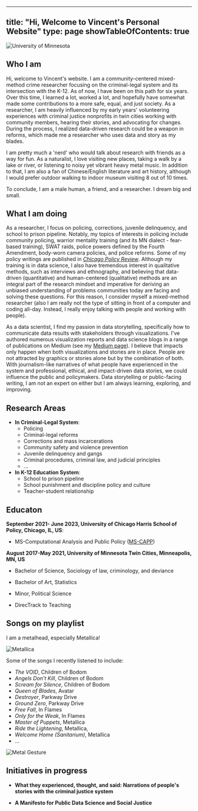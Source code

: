
---
title: "Hi, Welcome to Vincent's Personal Website"
type: page
showTableOfContents: true
---

![University of Minnesota](/images/umn_campus.jpg "I love UMN")   


## Who I am

Hi, welcome to Vincent's website. I am a community-centered mixed-method crime researcher focusing on the criminal-legal system and its intersection with the K-12. As of now, I have been on this path for six years.  Over this time, I learned a lot, worked a lot, and hopefully have somewhat made some contributions to a more safe, equal, and just society. As a researcher, I am heavily influenced by my early years' volunteering experiences with criminal justice nonprofits in twin cities working with community members, hearing their stories, and advocating for changes. During the process, I realized data-driven research could be a weapon in reforms, which made me a researcher who uses data and story as my blades.  

I am pretty much a 'nerd' who would talk about research with friends as a way for fun. As a naturalist, I love visiting new places, taking a walk by a lake or river, or listening to noisy yet vibrant heavy metal music. In addition to that, I am also a fan of Chinese/English literature and art history, although I would prefer outdoor walking to indoor museum visiting 8 out of 10 times.

To conclude, I am a male human, a friend, and a researcher. I dream big and small. 

## What I am doing

As a researcher, I focus on policing, corrections, juvenile delinquency, and school to prison pipeline. Notably, my topics of interests in policing include community policing, warrior mentality training (and its MN dialect - fear-based training), SWAT raids, police powers defined by the Fourth Amendment, body-worn camera policies, and police reforms. Some of my policy writings are published in [*Chicago Policy Review*](https://chicagopolicyreview.org/author/vincent-liu/). Although my training is in data science, I also have tremendous interest in qualitative methods, such as interviews and ethnography, and believing that data-driven (quantitative) and human-centered (qualitative) methods are an integral part of the research mindset and imperative for deriving an unbiased understanding of problems communities today are facing and solving these questions. For this reason, I consider myself a mixed-method researcher (also I am really not the type of sitting in front of a computer and coding all-day. Instead, I really enjoy talking with people and working with people).

As a data scientist, I find my passion in data storytelling, specifically how to communicate data results with stakeholders through visualizations. I've authored numerous visualization reports and data science blogs in a range of publications on Medium (see my [Medium page](https://jcvincentliu.medium.com)). I believe that impacts only happen when both visualizations and stories are in place. People are not attracted by graphics or stories alone but by the combination of both. With journalism-like narratives of what people have experienced in the system and professional, ethical, and impact-driven data stories, we could influence the public and policymakers. Data storytelling or public-facing writing, I am not an expert on either but I am always learning, exploring, and improving.   

## Research Areas 

- **In Criminal-Legal System**:
  - Policing
  - Criminal-legal reforms
  - Corrections and mass incarcerations
  - Community safety and violence prevention
  - Juvenile delinquency and gangs
  - Criminal procedures, criminal law, and judicial principles
  - ... 
- **In K-12 Education System**:
  - School to prison pipeline 
  - School punishment and discipline policy and culture
  - Teacher-student relationship

## Educaton

**September 2021- June 2023, University of Chicago Harris School of Policy, Chicago, IL, US**: 

* MS-Computational Analysis and Public Policy ([MS-CAPP](https://capp.cs.uchicago.edu/))

**August 2017-May 2021, University of Minnesota Twin Cities, Minneapolis, MN, US**

* Bachelor of Science, Sociology of law, criminology, and deviance

* Bachelor of Art, Statistics

* Minor, Political Science

* DirecTrack to Teaching


## Songs on my playlist

I am a metalhead, especially Metallica! 

![Metallica](/images/Metallica.jpg "Metallica") 

Some of the songs I recently listened to include:

- *The VOID*, Children of Bodom
- *Angels Don't Kill*, Children of Bodom
- *Scream for Silence*, Children of Bodom
- *Queen of Blades*, Avatar
- *Destroyer*, Parkway Drive
- *Ground Zero*, Parkway Drive
- *Free Fall*, In Flames
- *Only for the Weak*, In Flames
- *Master of Puppets*, Metallica
- *Ride the Lightening*, Metallica,
- *Welcome Home (Sanitarium)*, Metallica
- ...

![Metal Gesture](/images/metal_gesture.jpg "metal gesture") 


## Initiatives in progress

* **What they experienced, thought, and said: Narrations of people's stories with the criminal justice system**

* **A Manifesto for Public Data Science and Social Justice**



